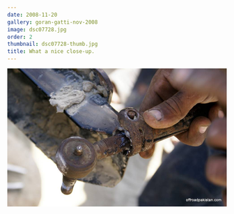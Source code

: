 ```yaml
---
date: 2008-11-20
gallery: goran-gatti-nov-2008
image: dsc07728.jpg
order: 2
thumbnail: dsc07728-thumb.jpg
title: What a nice close-up.
---
```


![What a nice close-up.](./dsc07728.jpg)